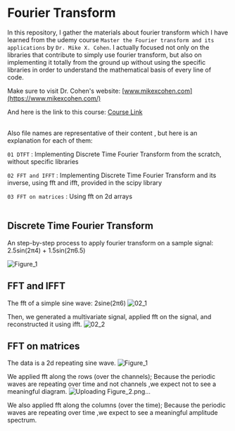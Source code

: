 # Fourier Transform
In this repository, I gather the materials about fourier transform which I have learned from the udemy course `Master the Fourier transform and its applications` by `Dr. Mike X. Cohen`. I actually focused not only on the libraries that contribute to simply use fourier transform, but also on implementing it totally from the ground up without using the specific libraries in order to understand the mathematical basis of every line of code. 

Make sure to visit Dr. Cohen's website: [www.mikexcohen.com](https://www.mikexcohen.com/)

And here is the link to this course: [Course Link](https://www.udemy.com/course/fourier-transform-mxc/)
<br><br>

Also file names are representative of their content , but here is an explanation for each of them:

`01 DTFT` : Implementing Discrete Time Fourier Transform from the scratch, without specific libraries

`02 FFT and IFFT` : Implementing Discrete Time Fourier Transform and its inverse, using fft and ifft, provided in the scipy library

`03 FFT on matrices` : Using fft on 2d arrays
<br><br>

## Discrete Time Fourier Transform
An step-by-step process to apply fourier transform on a sample signal: 2.5sin(2π4) + 1.5sin(2π6.5)

![Figure_1](https://user-images.githubusercontent.com/88426435/192046683-7eecbdba-561a-45de-a534-c94c0dee0231.png)
<br>

## FFT and IFFT
The fft of a simple sine wave: 2sine(2π6) 
![02_1](https://user-images.githubusercontent.com/88426435/192085215-66126821-d367-471e-808d-f67b9b29bfe7.png)

Then, we generated a multivariate signal, applied fft on the signal, and reconstructed it using ifft.
![02_2](https://user-images.githubusercontent.com/88426435/192085495-65e754dc-2d58-41ac-badc-9b88f6763a75.png)


## FFT on matrices
The data is a 2d repeating sine wave.
![Figure_1](https://user-images.githubusercontent.com/88426435/192085544-5180b499-1e42-4fb2-9459-fa502f26799b.png)

We applied fft along the rows (over the channels); Because the periodic waves are repeating over time and not channels ,we expect not to see a meaningful diagram.
![Uploading Figure_2.png…]()

We also applied fft along the columns (over the time); Because the periodic waves are repeating over time ,we expect to see a meaningful amplitude spectrum.

